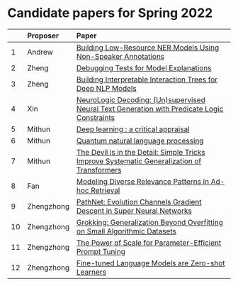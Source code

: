 
# Candidate papers for Spring 2022

|    | Proposer    | Paper |
|:---|:------------|:------|
| 1  |      Andrew       |    [Building Low-Resource NER Models Using Non-Speaker Annotations](https://cogcomp.seas.upenn.edu/page/publication_view/941) |
| 2  |      Zheng        |    [Debugging Tests for Model Explanations](https://arxiv.org/pdf/2011.05429.pdf) |
| 3  |      Zheng        |    [Building Interpretable Interaction Trees for Deep NLP Models](https://arxiv.org/pdf/2007.04298.pdf) |
| 4 | Xin | [NeuroLogic Decoding: (Un)supervised Neural Text Generation with Predicate Logic Constraints](https://aclanthology.org/2021.naacl-main.339.pdf) |
| 5 | Mithun |[Deep learning : a critical appraisal](https://arxiv.org/pdf/1801.00631.pdf?ut)
| 6 |Mithun |[Quantum natural language processing](https://arxiv.org/pdf/1608.01406.pdf) |
| 7 | Mithun |[The Devil is in the Detail: Simple Tricks Improve Systematic Generalization of Transformers](https://arxiv.org/pdf/2108.12284.pdf) | 
| 8 | Fan | [Modeling Diverse Relevance Patterns in Ad-hoc Retrieval](https://dl.acm.org/doi/pdf/10.1145/3209978.3209980) |
| 9 | Zhengzhong | [PathNet: Evolution Channels Gradient Descent in Super Neural Networks](https://arxiv.org/pdf/1701.08734.pdf) |
| 10 | Zhengzhong | [Grokking: Generalization Beyond Overfitting on Small Algorithmic Datasets](https://arxiv.org/pdf/2201.02177.pdf) |
| 11 | Zhengzhong | [The Power of Scale for Parameter-Efficient Prompt Tuning](https://arxiv.org/pdf/2104.08691.pdf) |
| 12 | Zhengzhong | [Fine-tuned Language Models are Zero-shot Learners](https://arxiv.org/pdf/2109.01652.pdf) | 

